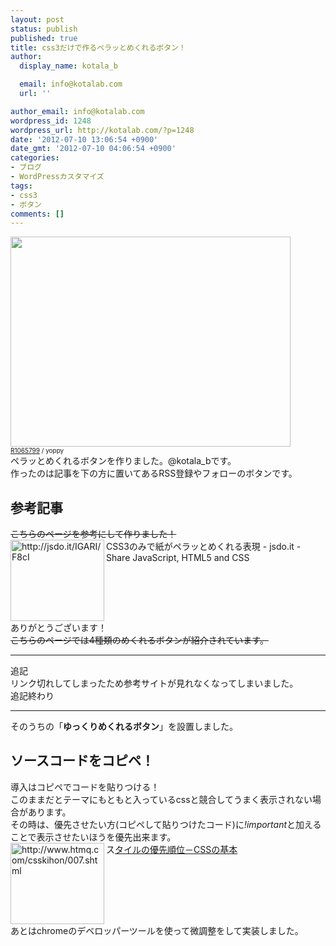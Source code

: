 ```yaml
---
layout: post
status: publish
published: true
title: css3だけで作るペラッとめくれるボタン！
author:
  display_name: kotala_b

  email: info@kotalab.com
  url: ''

author_email: info@kotalab.com
wordpress_id: 1248
wordpress_url: http://kotalab.com/?p=1248
date: '2012-07-10 13:06:54 +0900'
date_gmt: '2012-07-10 04:06:54 +0900'
categories:
- ブログ
- WordPressカスタマイズ
tags:
- css3
- ボタン
comments: []
---
```

<p><a href="http://kotalab.com/wp-content/uploads/button_120710.jpg" target="_blank"><img src="http://kotalab.com/wp-content/uploads/button_120710.jpg" alt="" title="button_120710" width="448" height="336" class="alignnone size-full wp-image-1363" /></a><br />
<span style="font-size:10px;"><a href="http://www.flickr.com/photos/spilt-milk/2154521475/" target="_blank">R1065799</a> / yoppy</span><br />
ペラッとめくれるボタンを作りました。@kotala_bです。<br />
作ったのは記事を下の方に置いてあるRSS登録やフォローのボタンです。<br />
<!--more--></p>
<h2>参考記事</h2>
<p><del datetime="2013-01-04T11:41:01+00:00">こちらのページを参考にして作りました！</del><br />
<img title="CSS3のみで紙がペラッとめくれる表現 - jsdo.it - Share JavaScript, HTML5 and CSS" src="http://capture.heartrails.com/150x130/1341886669896?http://jsdo.it/IGARI/F8cI" alt="http://jsdo.it/IGARI/F8cI" width="150" height="130" align="left" />CSS3のみで紙がペラッとめくれる表現 - jsdo.it - Share JavaScript, HTML5 and CSS<br style="clear:both;" />ありがとうございます！<br />
<del datetime="2013-01-04T11:41:01+00:00">こちらのページでは4種類のめくれるボタンが紹介されています。</del></p>
<hr>
<p>追記<br />
リンク切れしてしまったため参考サイトが見れなくなってしまいました。<br />
追記終わり</p>
<hr>
<p>そのうちの「<strong>ゆっくりめくれるボタン</strong>」を設置しました。</p>
<h2>ソースコードをコピペ！</h2>
<p>導入はコピペでコードを貼りつける！<br />
このままだとテーマにもともと入っているcssと競合してうまく表示されない場合があります。<br />
その時は、優先させたい方(コピペして貼りつけたコード)に<em>!important</em>と加えることで表示させたいほうを優先出来ます。<br />
<a href="http://www.htmq.com/csskihon/007.shtml" target="_blank"><img title="スタイルの優先順位－CSSの基本" src="http://capture.heartrails.com/150x130/1341892153990?http://www.htmq.com/csskihon/007.shtml" alt="http://www.htmq.com/csskihon/007.shtml" width="150" height="130" align="left" /></a>ス<a href="http://www.htmq.com/csskihon/007.shtml" title="タイルの優先順位－CSSの基本" target="_blank">タイルの優先順位－CSSの基本</a><br style="clear:both;" />あとはchromeのデベロッパーツールを使って微調整をして実装しました。</p>
